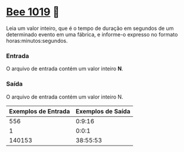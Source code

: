 # <a href="https://www.beecrowd.com.br/judge/pt/problems/view/1019"> Bee 1019</a> 🐝

Leia um valor inteiro, que é o tempo de duração em segundos de um determinado evento em uma fábrica, e informe-o expresso no formato horas:minutos:segundos.


### Entrada
O arquivo de entrada contém um valor inteiro <strong>N</strong>.


### Saída
O arquivo de entrada contém um valor inteiro N.

| Exemplos de Entrada | Exemplos de Saída|
|---| ---|
| 556 | 0:9:16 |
| 1 | 0:0:1|
| 140153 | 38:55:53|